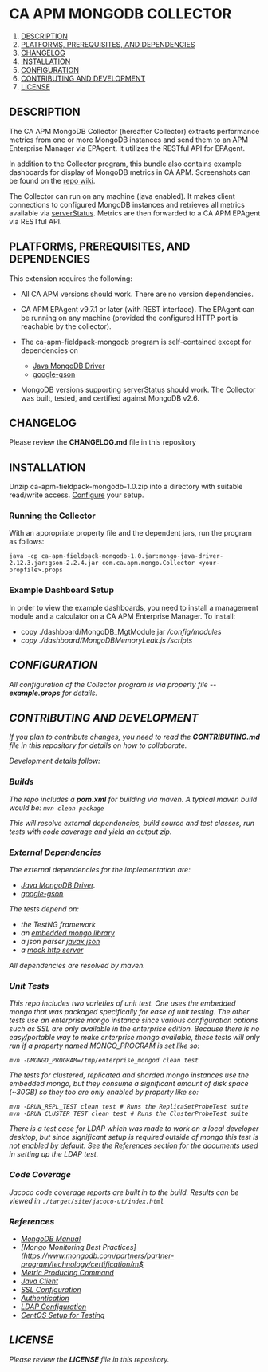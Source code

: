 # CA APM MONGODB COLLECTOR

1. [DESCRIPTION](#description)
1. [PLATFORMS, PREREQUISITES, AND DEPENDENCIES](#platforms-prerequisites-and-dependencies)
1. [CHANGELOG](#changelog)
1. [INSTALLATION](#installation)
1. [CONFIGURATION](#configuration)
1. [CONTRIBUTING AND DEVELOPMENT](#contributing-and-development)
1. [LICENSE](#license)

## DESCRIPTION
The CA APM MongoDB Collector (hereafter Collector) extracts performance metrics from one or more MongoDB instances and send them to an APM Enterprise Manager via EPAgent.  It utilizes the RESTful API for EPAgent.

In addition to the Collector program, this bundle also contains example dashboards for display of MongoDB metrics in CA APM.  Screenshots can be found on the [repo wiki](https://github.com/CA-APM/ca-apm-fieldpack-mongodb/wiki).

The Collector can run on any machine (java enabled).  It makes client connections to configured MongoDB instances and retrieves all metrics available via [serverStatus](http://docs.mongodb.org/manual/reference/command/serverStatus/).  Metrics are then forwarded to a CA APM EPAgent via RESTful API.

## PLATFORMS, PREREQUISITES, AND DEPENDENCIES

This extension requires the following:

- All CA APM versions should work.  There are no version dependencies.

- CA APM EPAgent v9.7.1 or later (with REST interface).  The EPAgent can be running on any machine (provided the configured HTTP port is reachable by the collector).

- The ca-apm-fieldpack-mongodb program is self-contained except for dependencies on
   - [Java MongoDB Driver](http://docs.mongodb.org/ecosystem/drivers/java/)
   - [google-gson](https://code.google.com/p/google-gson/)
  
- MongoDB versions supporting [serverStatus](http://docs.mongodb.org/manual/reference/command/serverStatus/) should work.  The Collector was built, tested, and certified against MongoDB v2.6.
 
## CHANGELOG

Please review the **CHANGELOG.md** file in this repository

## INSTALLATION

Unzip ca-apm-fieldpack-mongodb-1.0.zip into a directory with suitable read/write access. [Configure](#configuration) your setup.

### Running the Collector

With an appropriate property file and the dependent jars, run the
program as follows:

`java -cp ca-apm-fieldpack-mongodb-1.0.jar:mongo-java-driver-2.12.3.jar:gson-2.2.4.jar
com.ca.apm.mongo.Collector <your-propfile>.props`

### Example Dashboard Setup

In order to view the example dashboards, you need to install a management module
and a calculator on a CA APM Enterprise Manager. To install:

* copy ./dashboard/MongoDB_MgtModule.jar <EM install path>/config/modules
* copy ./dashboard/MongoDBMemoryLeak.js <EM install path>/scripts

## CONFIGURATION

All configuration of the Collector program is via property file -- **example.props** for details.

## CONTRIBUTING AND DEVELOPMENT

If you plan to contribute changes, you need to read the **CONTRIBUTING.md** file in this repository for details on how to collaborate.

Development details follow:

### Builds

The repo includes a **pom.xml** for building via maven. A typical maven
build would be:
`mvn clean package`

This will resolve external dependencies, build source and test
classes, run tests with code coverage and yield an output zip. 

### External Dependencies

The external dependencies for the implementation are:

* [Java MongoDB Driver](http://docs.mongodb.org/ecosystem/drivers/java/).
* [google-gson](https://code.google.com/p/google-gson/)

The tests depend on:

* the TestNG framework
* an [embedded mongo library](https://github.com/flapdoodle-oss/de.flapdoodle.embed.mongo)
* a json parser [javax.json](https://jsonp.java.net/)
* a [mock http server](https://github.com/jadler-mocking/jadler/wiki)

All dependencies are resolved by maven.

### Unit Tests

This repo includes two varieties of unit test. One uses the embedded
mongo that was packaged specifically for ease of unit testing. The other
tests use an enterprise mongo instance since various configuration
options such as SSL are only available in the enterprise edition.
Because there is no easy/portable way to make enterprise mongo
available, these tests will only run if a property named MONGO_PROGRAM
is set like so:

`mvn -DMONGO_PROGRAM=/tmp/enterprise_mongod clean test`

The tests for clustered, replicated and sharded mongo instances use the embedded
mongo, but they consume a significant amount of disk space (~30GB) so
they too are only enabled by property like so:

    mvn -DRUN_REPL_TEST clean test # Runs the ReplicaSetProbeTest suite
    mvn -DRUN_CLUSTER_TEST clean test # Runs the ClusterProbeTest suite


There is a test case for LDAP which was made to work on a local
developer desktop, but since significant setup is required outside of
mongo this test is not enabled by default. See the References section
for the documents used in setting up the LDAP test.

### Code Coverage

Jacoco code coverage reports are built in to the build. Results can
be viewed in `./target/site/jacoco-ut/index.html`

### References

  * [MongoDB Manual](http://docs.mongodb.org/manual/)
  * [Mongo Monitoring Best Practices](https://www.mongodb.com/partners/partner-program/technology/certification/m$
  * [Metric Producing Command](http://docs.mongodb.org/manual/reference/command/serverStatus)
  * [Java Client](http://api.mongodb.org/java/2.12)
  * [SSL Configuration](http://docs.mongodb.org/manual/tutorial/configure-ssl)
  * [Authentication](http://docs.mongodb.org/manual/tutorial/enable-authentication)
  * [LDAP Configuration](http://docs.mongodb.org/manual/tutorial/configure-ldap-sasl-openldap)
  * [CentOS Setup for Testing](http://www.itmanx.com/kb/centos6/install-openldap-phpldapadmin)

## LICENSE

Please review the **LICENSE** file in this repository.
